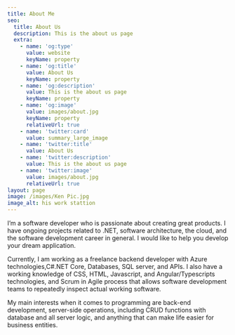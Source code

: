 ```yaml
---
title: About Me
seo:
  title: About Us
  description: This is the about us page
  extra:
    - name: 'og:type'
      value: website
      keyName: property
    - name: 'og:title'
      value: About Us
      keyName: property
    - name: 'og:description'
      value: This is the about us page
      keyName: property
    - name: 'og:image'
      value: images/about.jpg
      keyName: property
      relativeUrl: true
    - name: 'twitter:card'
      value: summary_large_image
    - name: 'twitter:title'
      value: About Us
    - name: 'twitter:description'
      value: This is the about us page
    - name: 'twitter:image'
      value: images/about.jpg
      relativeUrl: true
layout: page
image: /images/Ken Pic.jpg
image_alt: his work stattion
---
```

I’m a software developer who is passionate about creating great products. I have ongoing projects related to .NET, software architecture, the cloud, and the software development career in general. I would like to help you develop your dream application.

Currently, I am working as a freelance backend developer with Azure technologies,C#.NET Core, Databases, SQL server, and APIs. I also have a working knowledge of CSS, HTML, Javascript, and Angular/Typescripts technologies, and Scrum in Agile process that allows software development teams to repeatedly inspect actual working software.

My main interests when it comes to programming are back-end development, server-side operations, including CRUD functions with database and all server logic, and anything that can make life easier for business entities.
